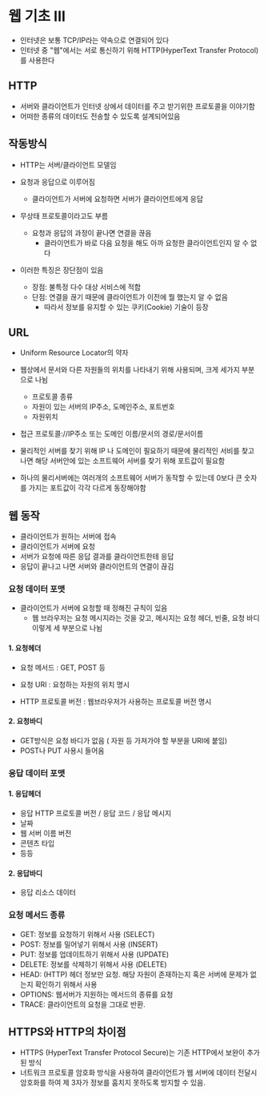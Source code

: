 # 웹 기초 III

- 인터넷은 보통 TCP/IP라는 약속으로 연결되어 있다
- 인터넷 중 "웹"에서는 서로 통신하기 위해 HTTP(HyperText Transfer Protocol)를 사용한다

## HTTP

- 서버와 클라이언트가 인터넷 상에서 데이터를 주고 받기위한 프로토콜을 이야기함
- 어떠한 종류의 데이터도 전송할 수 있도록 설계되어있음



## 작동방식

- HTTP는 서버/클라이언트 모델임
- 요청과 응답으로 이루어짐
  - 클라이언트가 서버에 요청하면 서버가 클라이언트에게 응답
- 무상태 프로토콜이라고도 부름
  - 요청과 응답의 과정이 끝나면 연결을 끊음
    - 클라이언트가 바로 다음 요청을 해도 아까 요청한 클라이언트인지 알 수 없다



- 이러한 특징은 장단점이 있음
  - 장점: 불특정 다수 대상 서비스에 적합
  - 단점: 연결을 끊기 때문에 클라이언트가 이전에 뭘 했는지 알 수 없음
    - 따라서 정보를 유지할 수 있는 쿠키(Cookie) 기술이 등장



## URL

- Uniform Resource Locator의 약자
- 웹상에서 문서와 다른 자원들의 위치를 나타내기 위해 사용되며, 크게 세가지 부분으로 나뉨
  - 프로토콜 종류
  - 자원이 있는 서버의 IP주소, 도메인주소, 포트번호
  - 자원위치
- 접근 프로토콜://IP주소 또는 도메인 이름/문서의 경로/문서이름

- 물리적인 서버를 찾기 위해 IP 나 도메인이 필요하기 때문에 물리적인 서비를 찾고나면 해당 서버안에 있는 소프트웨어 서버를 찾기 위해 포트값이 필요함
- 하나의 물리서버에는 여러개의 소프트웨어 서버가 동작할 수 있는데 0보다 큰 숫자를 가지는 포트값이 각각 다르게 동장해야함



## 웹 동작

- 클라이언트가 원하는 서버에 접속
- 클라이언트가 서버에 요청
- 서버가 요청에 따른 응답 결과를 클라이언트한테 응답
- 응답이 끝나고 나면 서버와 클라이언트의 연결이 끊김



### 요청 데이터 포맷

- 클라이언트가 서버에 요청할 때 정해진 규칙이 있음
  - 웹 브라우저는 요청 메시지라는 것을 갖고, 메시지는 요청 헤더, 빈줄, 요청 바디 이렇게 세 부분으로 나뉨



#### 1. 요청헤더

- 요청 메서드 : GET, POST 등

- 요청 URI : 요청하는 자원의 위치 명시

- HTTP 프로토콜 버전 : 웹브라우저가 사용하는 프로토콜 버전 명시

 

#### 2. 요청바디

- GET방식은 요청 바디가 없음 ( 자원 등 가져가야 할 부분을 URI에 붙임)
- POST나 PUT 사용시 들어옴



### 응답 데이터 포맷

#### 1. 응답헤더

- 응답 HTTP 프로토콜 버전 / 응답 코드 / 응답 메시지
- 날짜 
- 웹 서버 이름 버전
- 콘텐츠 타입 
- 등등



#### 2. 응답바디

- 응답 리소스 데이터



### 요청 메서드 종류

- GET: 정보를 요청하기 위해서 사용 (SELECT)
- POST: 정보를 밀어넣기 위해서 사용 (INSERT)
- PUT: 정보를 업데이트하기 위해서 사용 (UPDATE)
- DELETE: 정보를 삭제하기 위해서 사용 (DELETE)
- HEAD: (HTTP) 헤더 정보만 요청. 해당 자원이 존재하는지 혹은 서버에 문제가 없는지 확인하기 위해서 사용
- OPTIONS: 웹서버가 지원하는 메서드의 종류를 요청
- TRACE: 클라이언트의 요청을 그대로 반환. 





## HTTPS와 HTTP의 차이점

- HTTPS (HyperText Transfer Protocol Secure)는 기존 HTTP에서 보완이 추가된 방식
- 너트워크 프로토콜 암호화 방식을 사용하여 클라이언트가 웹 서버에 데이터 전달시 암호화를 하여 제 3자가 정보를 훔치지 못하도록 방지할 수 있음. 
